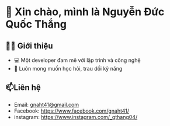 # 👋 Xin chào, mình là Nguyễn Đức Quốc Thắng  

## 🧑‍💻 Giới thiệu
- 💻 Một developer đam mê với lập trình và công nghệ  
- 🚀 Luôn mong muốn học hỏi, trau dồi kỹ năng

## 📫Liên hệ
- Email: gnaht41@gmail.com  
- Facebook: https://www.facebook.com/gnaht41/
- instagram: https://www.instagram.com/_qthang04/

